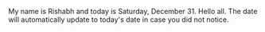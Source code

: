 My name is Rishabh and today is Saturday, December 31. Hello all. The date will automatically update to today's date in case you did not notice.
